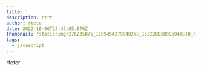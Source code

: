 ```yaml
---
title: j
description: rtrt
author: rtete
date: 2022-10-06T22:47:05.876Z
thumbnail: /static/img/276235076_1109454279840248_153228080995940830_n.jpg
tags:
  - javascript
---
```

rfefer